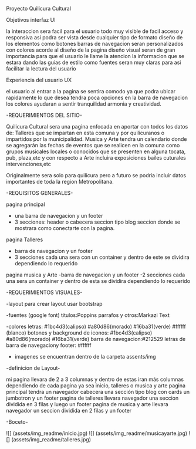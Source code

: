 Proyecto Quilicura Cultural

Objetivos interfaz UI

la interaccion sera facil para el usuario todo muy visible de facil acceso y responsiva asi podra ser vista desde cualquier tipo de formato
diseño de los elementos como botones barras de navegacion seran personalizados con colores acorde al diseño de la pagina
diseño visual  seran de gran importancia para que el usuario le llame la atencion la informacion que se estara dando
las guias de estilo como fuentes seran muy claras para asi facilitar la lectura del usuario


Experiencia del usuario UX

el usuario al entrar a la pagina se sentira comodo ya que podra ubicar rapidamente lo que desea 
tendra poca opciones en la barra de navegacion los colores ayudaran a sentir tranquilidad armonia y creatividad.



-REQUERIMIENTOS DEL SITIO-

Quilicura Cultural sera una pagina enfocada en aportar con todos los datos de:
Talleres que se impartan en esta comuna y por quilicuranos  o impartidos por la municipalidad. 
Musica y Arte tendra un calendario donde se agregarán las fechas de eventos que se realicen en la comuna como grupos musicales locales o conocidos que se presenten en alguna tocata, pub, plaza,etc y con respecto a Arte incluira exposiciones bailes cuturales intervenciones,etc

Originalmente  sera solo para quilicura pero a futuro se podria  incluir datos importantes de toda la region Metropolitana.


-REQUISITOS GENERALES-

 pagina principal 
  - una barra de navegacion y un footer
  - 3 secciones:
     header o cabecera 
     seccion tipo blog 
     seccion donde se mostrara como conectarte con la pagina.

 pagina Talleres
  - barra de navegacion y un footer
  - 3 secciones
    cada una sera con un container y dentro de este se dividira dependiendo lo requerido

 pagina musica y Arte
  -barra de navegacion y un footer
  -2 secciones
  cada una sera un container y dentro de esta se dividira dependiendo lo requerido


-REQUERIMIENTOS VISUALES-

  -layout
   para crear layout usar bootstrap

  -fuentes (google font)
   titulos:Poppins
   parrafos y otros:Markazi Text

  -colores
   letras: #1bc4d3(calipso) #a80d86(morado) #16ba31(verde) #ffffff (blanco)
   botones y background de iconos: #1bc4d3(calipso) #a80d86(morado) #16ba31(verde)
   barra de navegacion:#212529
   letras de barra de navegaciony footer: #ffffff

- imagenes
  se encuentran dentro de la carpeta assents/img


-definicion de Layout-

 mi pagina  llevara de 2 a 3 columnas y dentro de estas iran más columnas dependiendo de cada pagina ya sea inicio, talleres o musica y arte
 pagina principal tendra un navegador cabecera una sección tipo blog con cards un jumbotron y un footer
 pagina de talleres llevara navegador una seccion dividida en 3 filas y luego un footer
 pagina de musica y arte llevara navegador un seccion dividida en 2 filas y un footer


-Boceto-

![] (assets/img_readme/inicio.jpg)
![] (assets/img_readme/musicayarte.jpg)
![] (assets/img_readme/talleres.jpg)